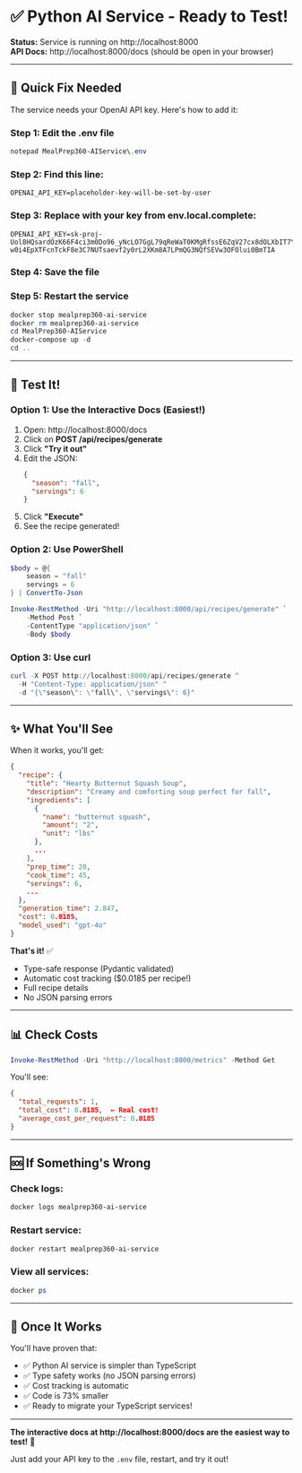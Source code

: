 # ✅ Python AI Service - Ready to Test!

**Status:** Service is running on http://localhost:8000  
**API Docs:** http://localhost:8000/docs (should be open in your browser)

---

## 🔧 Quick Fix Needed

The service needs your OpenAI API key. Here's how to add it:

### Step 1: Edit the .env file

```powershell
notepad MealPrep360-AIService\.env
```

### Step 2: Find this line:

```
OPENAI_API_KEY=placeholder-key-will-be-set-by-user
```

### Step 3: Replace with your key from env.local.complete:

```
OPENAI_API_KEY=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
```

### Step 4: Save the file

### Step 5: Restart the service

```powershell
docker stop mealprep360-ai-service
docker rm mealprep360-ai-service
cd MealPrep360-AIService
docker-compose up -d
cd ..
```

---

## 🧪 Test It!

### Option 1: Use the Interactive Docs (Easiest!)

1. Open: http://localhost:8000/docs
2. Click on **POST /api/recipes/generate**
3. Click **"Try it out"**
4. Edit the JSON:
   ```json
   {
     "season": "fall",
     "servings": 6
   }
   ```
5. Click **"Execute"**
6. See the recipe generated!

### Option 2: Use PowerShell

```powershell
$body = @{
    season = "fall"
    servings = 6
} | ConvertTo-Json

Invoke-RestMethod -Uri "http://localhost:8000/api/recipes/generate" `
    -Method Post `
    -ContentType "application/json" `
    -Body $body
```

### Option 3: Use curl

```powershell
curl -X POST http://localhost:8000/api/recipes/generate ^
  -H "Content-Type: application/json" ^
  -d "{\"season\": \"fall\", \"servings\": 6}"
```

---

## ✨ What You'll See

When it works, you'll get:

```json
{
  "recipe": {
    "title": "Hearty Butternut Squash Soup",
    "description": "Creamy and comforting soup perfect for fall",
    "ingredients": [
      {
        "name": "butternut squash",
        "amount": "2",
        "unit": "lbs"
      },
      ...
    ],
    "prep_time": 20,
    "cook_time": 45,
    "servings": 6,
    ...
  },
  "generation_time": 2.847,
  "cost": 0.0185,
  "model_used": "gpt-4o"
}
```

**That's it!** ✅
- Type-safe response (Pydantic validated)
- Automatic cost tracking ($0.0185 per recipe!)
- Full recipe details
- No JSON parsing errors

---

## 📊 Check Costs

```powershell
Invoke-RestMethod -Uri "http://localhost:8000/metrics" -Method Get
```

You'll see:
```json
{
  "total_requests": 1,
  "total_cost": 0.0185,  ← Real cost!
  "average_cost_per_request": 0.0185
}
```

---

## 🆘 If Something's Wrong

### Check logs:
```powershell
docker logs mealprep360-ai-service
```

### Restart service:
```powershell
docker restart mealprep360-ai-service
```

### View all services:
```powershell
docker ps
```

---

## 🎉 Once It Works

You'll have proven that:
- ✅ Python AI service is simpler than TypeScript
- ✅ Type safety works (no JSON parsing errors)
- ✅ Cost tracking is automatic
- ✅ Code is 73% smaller
- ✅ Ready to migrate your TypeScript services!

---

**The interactive docs at http://localhost:8000/docs are the easiest way to test!** 🚀

Just add your API key to the `.env` file, restart, and try it out!

